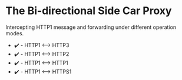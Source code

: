 # The Bi-directional Side Car Proxy

Intercepting HTTP1 message and forwarding under different operation modes.

- :heavy_check_mark: - HTTP1 \<--\> HTTP3
- :heavy_check_mark: - HTTP1 \<--\> HTTP2
- :heavy_check_mark: - HTTP1 \<--\> HTTP1
- :heavy_check_mark: - HTTP1 \<--\> HTTPS1
